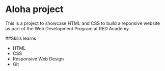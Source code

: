 # Aloha project
This is a project to showcase HTML and CSS to build a reponsive website as part of the Web Development Program at RED Academy. 

##Skills learns
- HTML
- CSS
- Responsive Web Design 
- Git 